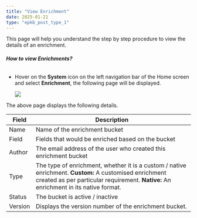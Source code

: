 ```yaml
---
title: "View Enrichment"
date: 2025-01-21
type: "epkb_post_type_1"
---
```


This page will help you understand the step by step procedure to view the details of an enrichment.

###### **How to view Enrichments?**

- Hover on the **System** icon on the left navigation bar of the Home screen and select **Enrichment**, the following page will be displayed.  
      
    ![](images/image-png-Sep-13-2022-02-46-11-00-PM.png)

The above page displays the following details.

| **Field** | **Description** |
| --- | --- |
| Name | Name of the enrichment bucket |
| Field | Fields that would be enriched based on the bucket |
| Author | The email address of the user who created this enrichment bucket |
| Type | The type of enrichment, whether it is a custom / native enrichment.   **Custom:** A customised enrichment created as per particular requirement.   **Native:** An enrichment in its native format. |
| Status | The bucket is active / inactive |
| Version | Displays the version number of the enrichment bucket. |
